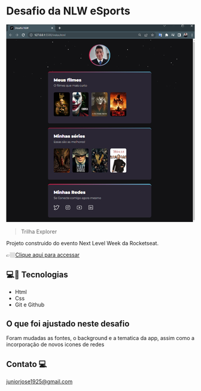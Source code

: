 #  Desafio da NLW  eSports 

![preview](./.github/preview-desafio.png)


> Trilha Explorer 

Projeto construido do evento Next Level Week da Rocketseat. 

👉🏼[Clique aqui para accessar](https://jose26362780.github.io/nlw-esports-explorer/)


##   💻🔧 Tecnologias

- Html 
- Css
- Git e Github

## O que foi ajustado neste desafio

Foram mudadas as fontes, o background e a tematica da app, assim como a incorporação de novos icones de redes  

## Contato 💻

juniorjose1925@gmail.com
